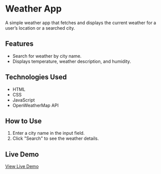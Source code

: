 # Weather App

A simple weather app that fetches and displays the current weather for a user’s location or a searched city.

## Features
- Search for weather by city name.
- Displays temperature, weather description, and humidity.

## Technologies Used
- HTML
- CSS
- JavaScript
- OpenWeatherMap API

## How to Use
1. Enter a city name in the input field.
2. Click "Search" to see the weather details.

## Live Demo
[View Live Demo](https://your-username.github.io/weather-app)
